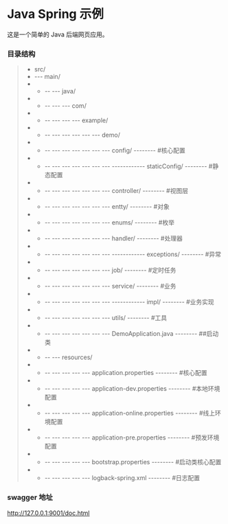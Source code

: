 # Java Spring 示例

这是一个简单的 Java 后端网页应用。

### 目录结构
> - src/  
> - --- main/  
> - - --  --- java/  
> - - --  ---  ---  com/  
> - - --  ---  ---  ---  example/  
> - - --  ---  ---  ---  ---  ---  demo/  
> - - --  ---  ---  ---  ---  ---  --- config/  -------- #核心配置
> - - --  ---  ---  ---  ---  ---  --- ------------  staticConfig/ -------- #静态配置
> - - --  ---  ---  ---  ---  ---  --- controller/ -------- #视图层
> - - --  ---  ---  ---  ---  ---  --- entty/ -------- #对象
> - - --  ---  ---  ---  ---  ---  --- enums/ -------- #枚举
> - - --  ---  ---  ---  ---  ---  --- handler/ -------- #处理器
> - - --  ---  ---  ---  ---  ---  --- ------------  exceptions/ -------- #异常
> - - --  ---  ---  ---  ---  ---  --- job/ -------- #定时任务
> - - --  ---  ---  ---  ---  ---  --- service/ -------- #业务
> - - --  ---  ---  ---  ---  ---  --- ------------  impl/ -------- #业务实现
> - - --  ---  ---  ---  ---  ---  --- utils/ -------- #工具
> - - --  ---  ---  ---  ---  ---  --- DemoApplication.java  -------- ##启动类
> - - --  ---  resources/  
> - - --  ---  ---  ---  ---  application.properties -------- #核心配置
> - - --  ---  ---  ---  ---  application-dev.properties  -------- #本地环境配置
> - - --  ---  ---  ---  ---  application-online.properties  -------- #线上环境配置
> - - --  ---  ---  ---  ---  application-pre.properties  -------- #预发环境配置
> - - --  ---  ---  ---  ---  bootstrap.properties  -------- #启动类核心配置
> - - --  ---  ---  ---  ---  logback-spring.xml  -------- #日志配置
> 
> 

### swagger 地址
http://127.0.0.1:9001/doc.html